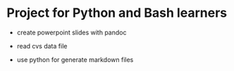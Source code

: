 

#  Project for Python and Bash learners


* create powerpoint slides with pandoc

* read cvs data file

* use python for generate markdown files

